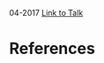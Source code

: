 

04-2017
[Link to Talk](https://www.churchofjesuschrist.org/study/general-conference/2017/04/womens-session?lang=eng)



# References
